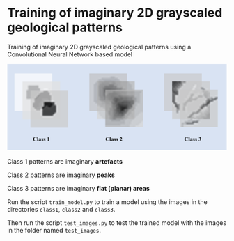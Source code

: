 # Training of imaginary 2D grayscaled geological patterns
Training of imaginary 2D grayscaled geological patterns using a Convolutional Neural Network based model 

![alt text](train_data_classes.png)

Class 1 patterns are imaginary __artefacts__

Class 2 patterns are imaginary __peaks__

Class 3 patterns are imaginary __flat (planar) areas__

Run the script `train_model.py` to train a model using the images in the directories `class1`, `class2` and `class3`. 

Then run the script `test_images.py` to test the trained model with the images in the folder named `test_images`.
